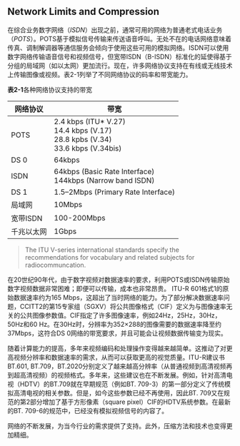 ## Network Limits and Compression
在综合业务数字网络（*ISDN*）出现之前，通常可用的网络为普通老式电话业务（*POTS*）。POTS基于模拟信号传输来传送语音呼叫。无处不在的电话网络意味着传真、调制解调器等通信服务会倾向于使用这些可用的模拟网络。ISDN可以使用数字网络传输语音信号和视频信号，但宽带ISDN（B-ISDN）标准化的延使得基于分组的局域网（如以太网）更加流行。现在，许多网络协议支持在有线或无线技术上传输图像或视频。表2-1列举了不同网络协议的码率和带宽能力。

**表2-1**各种网络协议支持的带宽

| 网络协议 | 带宽  |
| --- | --- |
|POTS| 2.4 kbps (ITU* V.27)<br /> 14.4 kbps (V.17)<br />28.8 kpbs (V.34)<br />33.6 kbps (V.34bis)|
|DS 0|64kbps|
|ISDN|64kbps (Basic Rate Interface)<br />144kbps (Narrow band ISDN)<br />|
|DS 1|1.5–2Mbps (Primary Rate Interface)|
|局域网|10Mbps|
|宽带ISDN|100-200Mbps|
|千兆以太网|1Gbps|
> The ITU V-series international standards specify the recommendations for vocabulary and related subjects for radiocommuncation.

在20世纪90年代，由于数字视频对数据速率的要求，利用POTS或ISDN传输原始数字视频数据非常困难；即便可以传输，成本也非常昂贵。 ITU-R 601格式1的原始数据速率约为165 Mbps，这超出了当时网络的能力。为了部分解决数据速率问题，CCITT2的第15专家组（SGXV）将公共图像格式（CIF）定义为与图像速率无关的公共图像参数值。CIF指定了许多图像速率，例如24Hz，25Hz，30Hz，50Hz和60 Hz。在30Hz时，分辨率为352×288的图像需要的数据速率降至约37Mbps，这符合DS 0网络的带宽要求，并且可能会让视频数据传输变为现实。

随着计算能力的提高，多年来视频编码和处理操作变得越来越简单。这推动了对更高视频分辨率和数据速率的需求，从而可以获取更高的视觉质量。ITU-R建议书BT.601, BT.709，BT.2020分别定义了越来越高分辨率（从普通视频到高清视频再到超高清视频）的视频格式。多年来，这些建议也在不断发展。例如，针对高清电视（HDTV）的BT.709就在早期规范（例如BT. 709-3）的第一部分定义了传统模拟高清电视的相关参数。但是，如今这些参数已经不再使用，因此BT. 709又在规范的第2部分增加了基于方形像素（square pixel）CIF的HDTV系统参数。在最新的BT. 709-6的规范中，已经没有模拟视频信号的内容了。

网络的不断发展，为当今行业的需求提供了支持。此外，压缩方法和技术也变得更加精细。


